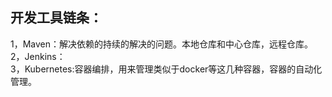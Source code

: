 ## 开发工具链条：
1，Maven：解决依赖的持续的解决的问题。本地仓库和中心仓库，远程仓库。    
2，Jenkins：    
3，Kubernetes:容器编排，用来管理类似于docker等这几种容器，容器的自动化管理。     


